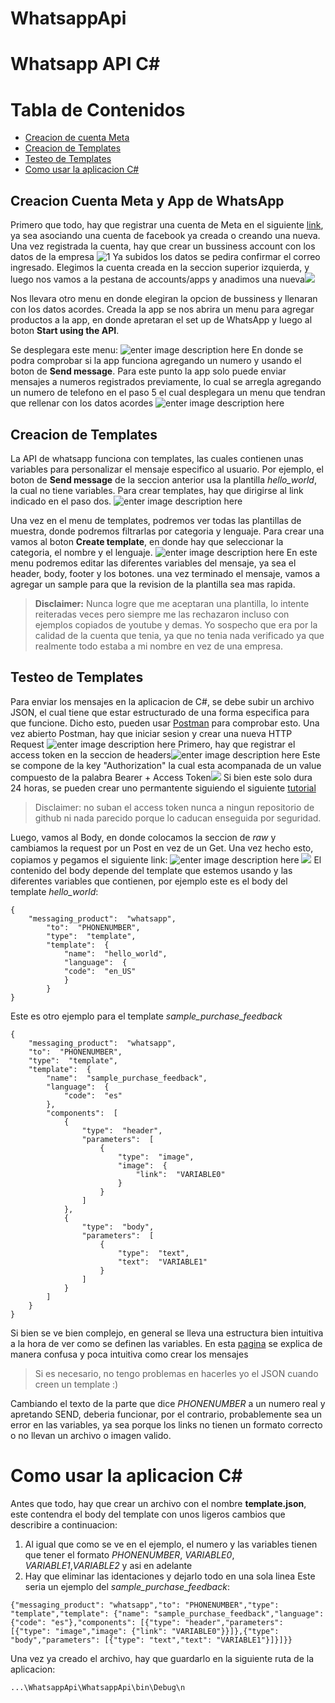 # WhatsappApi
# Whatsapp API C#


# Tabla de Contenidos 

 - [Creacion de cuenta Meta](#Creacion-Cuenta-Meta-y-App-de-WhatsApp)
 - [Creacion de Templates](#Creacion-de-Templates)
 - [Testeo de Templates](#Testeo-de-Templates)
 - [Como usar la aplicacion C#](#Como-usar-la-aplicacion-C#)
 



## Creacion Cuenta Meta y App de WhatsApp


Primero que todo, hay que registrar una cuenta de Meta en el siguiente [link](https://business.facebook.com/), ya sea asociando una cuenta de facebook ya creada o creando una nueva.
Una vez registrada la cuenta, hay que crear un bussiness account con los datos de la empresa
![1](https://i.imgur.com/xgjekir.png)
Ya subidos los datos se pedira confirmar el correo ingresado.
Elegimos la cuenta creada en la seccion superior izquierda, y luego nos vamos a la pestana de accounts/apps y anadimos una nueva![](https://i.imgur.com/Sw54SIa.png)

Nos llevara otro menu en donde elegiran la opcion de bussiness y llenaran con los datos acordes.
Creada la app se nos abrira un menu para agregar productos a la app, en donde apretaran el set up de WhatsApp y luego al boton **Start using the API**.

Se desplegara este menu:
![enter image description here](https://i.imgur.com/gc0UTaU.png)
En donde se podra comprobar si la app funciona agregando un numero y usando el boton de **Send message**.
Para este punto la app solo puede enviar mensajes a numeros registrados previamente, lo cual se arregla agregando un numero de telefono en el paso 5 el cual desplegara un menu que tendran que rellenar con los datos acordes
![enter image description here](https://i.imgur.com/Ka9TrQt.png)


## Creacion de Templates
La API de whatsapp funciona con templates, las cuales contienen unas variables para personalizar el mensaje especifico al usuario.
Por ejemplo, el boton de **Send message** de la seccion anterior usa la plantilla *hello_world*, la cual no tiene variables.
Para crear templates, hay que dirigirse al link indicado en el paso dos.
![enter image description here](https://i.imgur.com/4cN8ikt.png)

Una vez en el menu de templates, podremos ver todas las plantillas de muestra, donde podremos filtrarlas por categoria y lenguaje. Para crear una vamos al boton **Create template**, en donde hay que seleccionar la categoria, el nombre y el lenguaje.
![enter image description here](https://i.imgur.com/oJdqlO6.png)
En este menu podremos editar las diferentes variables del mensaje, ya sea el header, body, footer y los botones.
una vez terminado el mensaje, vamos a agregar un sample para que la revision de la plantilla sea mas rapida.
> **Disclaimer:** Nunca logre que me aceptaran una plantilla, lo intente reiteradas veces pero siempre me las rechazaron incluso con ejemplos copiados de youtube y demas. Yo sospecho que era por la calidad de la cuenta que tenia, ya que no tenia nada verificado ya que realmente todo estaba a mi nombre en vez de una empresa.


## Testeo de Templates
Para enviar los mensajes en la aplicacion de C#, se debe subir un archivo JSON, el cual tiene que estar estructurado de una forma especifica para que funcione. Dicho esto, pueden usar [Postman](https://www.postman.com/downloads/postman-agent/) para comprobar esto.
Una vez abierto Postman, hay que iniciar sesion y crear una nueva HTTP Request
![enter image description here](https://i.imgur.com/d5aiQNf.png)
Primero, hay que registrar el access token en la seccion de headers![enter image description here](https://i.imgur.com/MnuE626.png)
Este se compone de la key "Authorization" la cual esta acompanada de un value compuesto de la palabra Bearer + Access Token![](https://i.imgur.com/attZDCo.png)
Si bien este solo dura 24 horas, se pueden crear uno permantente siguiendo el siguiente [tutorial](https://youtu.be/PFf6GB2E1Ao) 
>Disclaimer: no suban el access token nunca a ningun repositorio de github ni nada parecido porque lo caducan enseguida por seguridad.
>
Luego, vamos al Body, en donde colocamos la seccion de *raw* y cambiamos la request por un Post en vez de un Get.
Una vez hecho esto, copiamos y pegamos el siguiente link:
![enter image description here](https://i.imgur.com/RQ4pUdq.png)
![](https://i.imgur.com/kzLYo8S.png)
El contenido del body depende del template que estemos usando y las diferentes variables que contienen, por ejemplo este es el body del template *hello_world*:
```
{
	"messaging_product":  "whatsapp",
		"to":  "PHONENUMBER",
		"type":  "template",
		"template":  {
			"name":  "hello_world",
			"language":  {
			"code":  "en_US"
			}
		}
}
```
Este es otro ejemplo para el template *sample_purchase_feedback*
```
{
	"messaging_product":  "whatsapp",
	"to":  "PHONENUMBER",
	"type":  "template",
	"template":  {
		"name":  "sample_purchase_feedback",
		"language":  {
			"code":  "es"
		},
		"components":  [
			{
				"type":  "header",
				"parameters":  [
					{
						"type":  "image",
						"image":  {
							"link":  "VARIABLE0"
						}
					}
				]
			},
			{
				"type":  "body",
				"parameters":  [
					{	
						"type":  "text",
						"text":  "VARIABLE1"
					}
				]
			}
		]
	}
}
```
Si bien se ve bien complejo, en general se lleva una estructura bien intuitiva a la hora de ver como se definen las variables.
En esta [pagina](https://developers.facebook.com/docs/whatsapp/on-premises/reference/messages) se explica de manera confusa y poca intuitiva como crear los mensajes
> Si es necesario, no tengo problemas en hacerles yo el JSON cuando creen un template :)

Cambiando el texto de la parte que dice *PHONENUMBER* a un numero real y apretando SEND, deberia funcionar, por el contrario, probablemente sea un error en las variables, ya sea porque los links no tienen un formato correcto o no llevan un archivo o imagen valido.

# Como usar la aplicacion C#
Antes que todo, hay que crear un archivo con el nombre **template.json**, este contendra el body del template con unos ligeros cambios que describire a continuacion:

 1. Al igual que como se ve en el ejemplo, el numero y las variables tienen que tener el formato *PHONENUMBER*, *VARIABLE0*, *VARIABLE1*,*VARIABLE2* y asi en adelante
 2. Hay que eliminar las identaciones y dejarlo todo en una sola linea
 Este seria un ejemplo del *sample_purchase_feedback*:
 ```
{"messaging_product": "whatsapp","to": "PHONENUMBER","type": "template","template": {"name": "sample_purchase_feedback","language": {"code": "es"},"components": [{"type": "header","parameters": [{"type": "image","image": {"link": "VARIABLE0"}}]},{"type": "body","parameters": [{"type": "text","text": "VARIABLE1"}]}]}}
```
Una vez ya creado el archivo, hay que guardarlo en la siguiente ruta de la aplicacion:
```
...\WhatsappApi\WhatsappApi\bin\Debug\n
